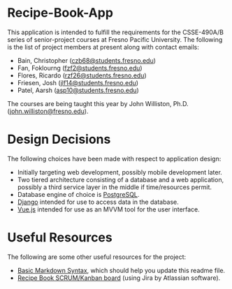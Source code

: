 # Recipe-Book-App

This application is intended to fulfill the requirements for the CSSE-490A/B
series of senior-project courses at Fresno Pacific University. The following
is the list of project members at present along with contact emails:

* Bain, Christopher ([czb68@students.fresno.edu](mailto:czb68@students.fresno.edu))
* Fan, Foklourng ([fzf2@students.fresno.edu](mailto:fzf2@students.fresno.edu))
* Flores, Ricardo ([rzf26@students.fresno.edu](mailto:rzf26@students.fresno.edu))
* Friesen, Josh ([jlf14@students.fresno.edu](mailto:jlf14@students.fresno.edu))
* Patel, Aarsh ([asp10@students.fresno.edu](mailto:asp10@students.fresno.edu))

The courses are being taught this year by John Williston, Ph.D. ([john.williston@fresno.edu](mailto:john.williston@fresno.edu)).

# Design Decisions

The following choices have been made with respect to application design:

* Initially targeting web development, possibly mobile development later.
* Two tiered architecture consisting of a database and a web application,
  possibly a third service layer in the middle if time/resources permit.
* Database engine of choice is [PostgreSQL](https://www.postgresql.org/).
* [Django](https://www.djangoproject.com/) intended for use to access data in the database.
* [Vue.js](https://vuejs.org/) intended for use as an MVVM tool for the user interface.

# Useful Resources

The following are some other useful resources for the project:

* [Basic Markdown Syntax](https://www.markdownguide.org/basic-syntax/), which should help you update this readme file.
* [Recipe Book SCRUM/Kanban board](https://fpujbw.atlassian.net/jira/software/projects/RBK/boards/1) (using Jira by Atlassian software).
